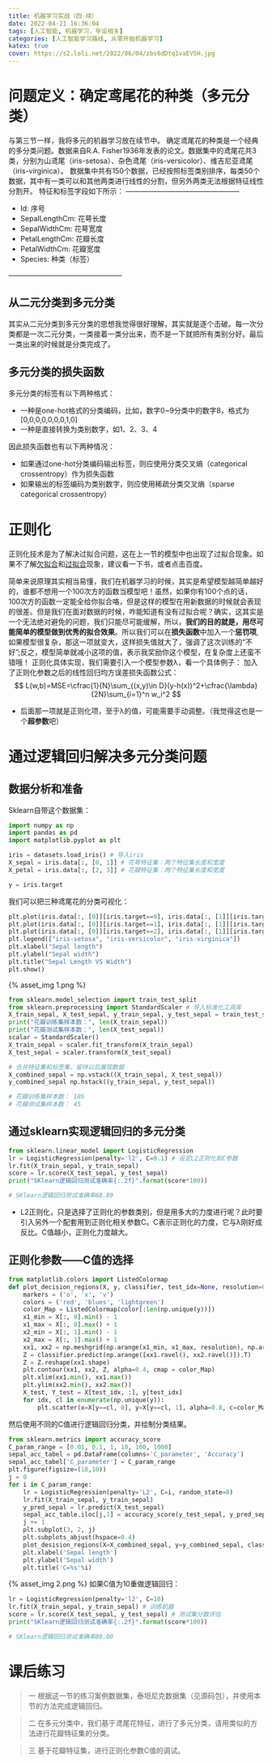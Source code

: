 ```yaml
---
title: 机器学习实战（四·续）
date: 2022-04-21 16:36:04
tags: [人工智能, 机器学习，毕设相关]
categories: [人工智能学习路线, 从零开始机器学习]
katex: true
cover: https://s2.loli.net/2022/06/04/zbs6dDtq1vaEVSH.jpg
---
```

# 问题定义：确定鸢尾花的种类（多元分类）
与第三节一样，我将多元的机器学习放在续节中。
确定鸢尾花的种类是一个经典的多分类问题。数据来自R.A. Fisher1936年发表的论文。数据集中的鸢尾花共3类，分别为山鸢尾（iris-setosa）、杂色鸢尾（iris-versicolor）、维吉尼亚鸢尾（iris-virginica）。
数据集中共有150个数据，已经按照标签类别排序，每类50个数据，其中有一类可以和其他两类进行线性的分割，但另外两类无法根据特征线性分割开。
特征和标签字段如下所示：
————————————————
* Id: 序号
* SepalLengthCm: 花萼长度
* SepalWidthCm: 花萼宽度
* PetalLengthCm: 花瓣长度
* PetalWidthCm: 花瓣宽度
* Species: 种类（标签）

———————————————— 

## 从二元分类到多元分类
其实从二元分类到多元分类的思想我觉得很好理解，其实就是逐个击破。每一次分类都是一次二元分类，一类接着一类分出来，而不是一下就把所有类别分好。最后一类出来的时候就是分类完成了。

## 多元分类的损失函数
多元分类的标签有以下两种格式：
* 一种是one-hot格式的分类编码，比如，数字0~9分类中的数字8，格式为[0,0,0,0,0,0,0,1,0]
* 一种是直接转换为类别数字，如1、2、3、4

因此损失函数也有以下两种情况：
* 如果通过one-hot分类编码输出标签，则应使用分类交叉熵（categorical crossentropy）作为损失函数
* 如果输出的标签编码为类别数字，则应使用稀疏分类交叉熵（sparse categorical crossentropy）

# 正则化
正则化技术是为了解决过拟合问题，这在上一节的模型中也出现了过拟合现象。如果不了解[欠拟合](https://baike.baidu.com/item/%E6%AC%A0%E6%8B%9F%E5%90%88/22692155?fr=aladdin)和[过拟合](https://baike.baidu.com/item/%E8%BF%87%E6%8B%9F%E5%90%88/3359778?fr=aladdin)现象，建议看一下书，或者点击百度。

简单来说原理其实相当易懂，我们在机器学习的时候，其实是希望模型越简单越好的，谁都不想用一个100次方的函数当模型吧！虽然，如果你有100个点的话，100次方的函数一定能全给你拟合咯，但是这样的模型在用新数据的时候就会表现的很差。但是我们在面对数据的时候，咋能知道有没有过拟合呢？确实，这其实是一个无法绝对避免的问题，我们只能尽可能缓解，所以，**我们的目的就是，用尽可能简单的模型做到优秀的拟合效果**。所以我们可以在**损失函数**中加入一个**惩罚项**,如果模型很复杂，那这一项就变大，这样损失值就大了，强调了这次训练的“不好”;反之，模型简单就减小这项的值，表示我奖励你这个模型，在复杂度上还蛮不错哦！
正则化具体实现，我们需要引入一个模型参数λ，看一个具体例子：
加入了正则化参数之后的线性回归均方误差损失函数公式：
$$ L(w,b)=MSE=\cfrac{1}{N}\sum_{(x,y)\in D}(y-h(x))^2+\cfrac{\lambda}{2N}\sum_{i=1}^n w_i^2 $$

* 后面那一项就是正则化项，至于λ的值，可能需要手动调整。（我觉得这也是一个**超参数**吧）

# 通过逻辑回归解决多元分类问题
## 数据分析和准备
Sklearn自带这个数据集：
```python
import numpy as np
import pandas as pd
import matplotlib.pyplot as plt

iris = datasets.load_iris() # 导入iris
X_sepal = iris.data[:, [0, 1]] # 花萼特征集：两个特征集长度和宽度
X_petal = iris.data[:, [2, 3]] # 花瓣特征集：两个特征集长度和宽度

y = iris.target
```
我们可以把三种鸢尾花的分类可视化：
```python
plt.plot(iris.data[:, [0]][iris.target==0], iris.data[:, [1]][iris.target==0], 'ro')
plt.plot(iris.data[:, [0]][iris.target==1], iris.data[:, [1]][iris.target==1], 'bx')
plt.plot(iris.data[:, [0]][iris.target==2], iris.data[:, [1]][iris.target==2], 'g^')
plt.legend(["iris-setosa", "iris-versicolor", "iris-virginica"])
plt.xlabel("Sepal length")
plt.ylabel("Sepal width")
plt.title("Sepal Length VS Width")
plt.show()
```
{% asset_img 1.png %}
```python
from sklearn.model_selection import train_test_split
from sklearn.preprocessing import StandardScaler # 导入标准化工具库
X_train_sepal, X_test_sepal, y_train_sepal, y_test_sepal = train_test_split(X_sepal, y, test_size=0.3, random_state=0)
print("花瓣训练集样本数：", len(X_train_sepal))
print("花瓣测试集样本数：", len(X_test_sepal))
scalar = StandardScaler()
X_train_sepal = scaler.fit_transform(X_train_sepal)
X_test_sepal = scaler.transform(X_test_sepal)

# 合并特征集和标签集，留待以后展现数据
X_combined_sepal = np.vstack((X_train_sepal, X_test_sepal))
y_combined_sepal np.hstack((y_train_sepal, y_test_sepal))

# 花瓣训练集样本数： 105
# 花瓣测试集样本数： 45
```

## 通过sklearn实现逻辑回归的多元分类
```python
from sklearn.linear_model import LogisticRegression
lr = LogisticRegression(penalty='l2', C=0.1) # 设定L2正则化和C参数
lr.fit(X_train_sepal, y_train_sepal)
score = lr.score(X_test_sepal, y_test_sepal)
print("SKlearn逻辑回归测试准确率{:.2f}".format(score*100))

# SKlearn逻辑回归测试准确率68.89
```
* L2正则化，只是选择了正则化的参数类别，但是用多大的力度进行呢？此时要引入另外一个配套用到正则化相关参数C。C表示正则化的力度，它与λ刚好成反比。C值越小，正则化力度越大。

## 正则化参数——C值的选择
```python
from matplotlib.colors import ListedColormap
def plot_decision_regions(X, y, classifier, test_idx=None, resolution=0.02):
    markers = ('o', 'x', 'v')
    colors = ('red', 'blues', 'lightgreen')
    color_Map = ListedColormap(color[:len(np.unique(y))])
    x1_min = X[:, 0].min() - 1
    x1_max = X[:, 0].max() + 1
    x2_min = X[:, 1].min() - 1
    x2_max = X[:, 1].max() + 1
    xx1, xx2 = np.meshgrid(np.arange(x1_min, x1_max, resolution), np.arange(x2_min, x2_max, resolution))
    Z = classifier.predict(np.arange([xx1.ravel(), xx2.ravel()]).T)
    Z = Z.reshape(xx1.shape)
    plt.contour(xx1, xx2, Z, alpha=0.4, cmap = color_Map)
    plt.xlim(xx1.min(), xx1.max())
    plt.ylim(xx2.min(), xx2.max())
    X_test, Y_test = X[test_idx, :], y[test_idx]
    for idx, cl in enumerate(np.unique(y)):
        plt.scatter(x=X[y==cl, 0], y=X[y==cl, 1], alpha=0.8, c=color_Map(idx), marker=markers[idx], label=cl)
```
然后使用不同的C值进行逻辑回归分类，并绘制分类结果。
```python
from sklearn.metrics import accuracy_score
C_param_range = [0.01, 0.1, 1, 10, 100, 1000]
sepal_acc_tabel = pd.DataFrame(columns='C_parameter', 'Accuracy')
sepal_acc_tabel['C_parameter'] = C_param_range
plt.figure(figsize=(10,10))
j = 0
for i in C_param_range:
    lr = LogisticRegression(penalty='L2', C=i, random_state=0)
    lr.fit(X_train_sepal, y_train_sepal)
    y_pred_sepal = lr.predict(X_test_sepal)
    sepal_acc_table.iloc[j,1] = accuracy_score(y_test_sepal, y_pred_sepal)
    j += 1
    plt.subplot(3, 2, j)
    plt.subplots_abjust(hspace=0.4)
    plot_desision_regions(X=X_combined_sepal, y=y_combined_sepal, classifier=lr,test_idx=range(0, 150))
    plt.xlabel('Sepal length')
    plt.ylabel('Sepal width')
    plt.title('C=%s'%i)
```
{% asset_img 2.png %}
如果C值为10重做逻辑回归：
```python
lr = LogisticRegression(penalty='l2', C=10)
lr.fit(X_train_sepal, y_train_sepal) # 训练机器
score = lr.score(X_test_sepal, y_test_sepal) # 测试集分数评估
print("SKlearn逻辑回归测试准确率{:.2f}".format(score*100))

# SKlearn逻辑回归测试准确率80.00
```

# 课后练习
>一 根据这一节的练习案例数据集，泰坦尼克数据集（见源码包），并使用本节的方法完成逻辑回归。

>二 在多元分类中，我们基于鸢尾花特征，进行了多元分类，请用类似的方法进行花瓣特征集的分类。

>三 基于花瓣特征集，进行正则化参数C值的调试。